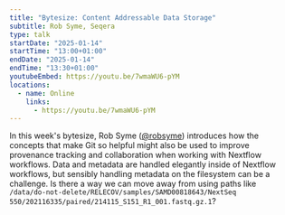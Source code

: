```yaml
---
title: "Bytesize: Content Addressable Data Storage"
subtitle: Rob Syme, Seqera
type: talk
startDate: "2025-01-14"
startTime: "13:00+01:00"
endDate: "2025-01-14"
endTime: "13:30+01:00"
youtubeEmbed: https://youtu.be/7wmaWU6-pYM
locations:
  - name: Online
    links:
      - https://youtu.be/7wmaWU6-pYM
---
```


In this week's bytesize, Rob Syme ([@robsyme](https://github.com/robsyme)) introduces how the concepts that make Git so helpful might also be used to improve provenance tracking and collaboration when working with Nextflow workflows. Data and metadata are handled elegantly inside of Nextflow workflows, but sensibly handling metadata on the filesystem can be a challenge. Is there a way we can move away from using paths like `/data/do-not-delete/RELECOV/samples/SAMD00818643/NextSeq 550/202116335/paired/214115_S151_R1_001.fastq.gz.1`?

